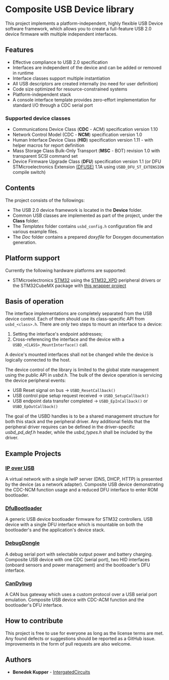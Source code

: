 # Composite USB Device library

This project implements a platform-independent, highly flexible USB Device software framework,
which allows you to create a full-feature USB 2.0 device firmware 
with multiple independent interfaces.

## Features

* Effective compliance to USB 2.0 specification
* Interfaces are independent of the device and can be added or removed in runtime
* Interface classes support multiple instantiation
* All USB descriptors are created internally (no need for user definition)
* Code size optimized for resource-constrained systems
* Platform-independent stack
* A console interface template provides zero-effort implementation for standard I/O through a CDC serial port

### Supported device classes

* Communications Device Class (**CDC** - ACM) specification version 1.10
* Network Control Model (CDC - **NCM**) specification version 1.0
* Human Interface Device Class (**HID**) specification version 1.11 - with helper macros for report definition
* Mass Storage Class Bulk-Only Transport (**MSC** - BOT) revision 1.0 with transparent SCSI command set
* Device Firmware Upgrade Class (**DFU**) specification version 1.1
  (or DFU STMicroelectronics Extension [(DFUSE)][DFUSE] 1.1A
  using `USBD_DFU_ST_EXTENSION` compile switch)

## Contents

The project consists of the followings:
* The USB 2.0 device framework is located in the **Device** folder.
* Common USB classes are implemented as part of the project, under the **Class** folder.
* The *Templates* folder contains `usbd_config.h` configuration file and various example files.
* The *Doc* folder contains a prepared *doxyfile* for Doxygen documentation generation.

## Platform support

Currently the following hardware platforms are supported:
- STMicroelectronics [STM32][STM32] using the [STM32_XPD][STM32_XPD] peripheral drivers
 or the STM32CubeMX package with [this wrapper project][USBDevice4Cube]

## Basis of operation

The interface implementations are completely separated from the USB device control.
Each of them should use its class-specific API from `usbd_<class>.h`.
There are only two steps to mount an interface to a device:

1. Setting the interface's endpoint addresses;
2. Cross-referencing the interface and the device with a `USBD_<CLASS>_MountInterface()` call.

A device's mounted interfaces shall not be changed while the device is logically connected to the host.

The device control of the library is limited to the global state management
using the public API in *usbd.h*. The bulk of the device operation is servicing
the device peripheral events:
- USB Reset signal on bus -> `USBD_ResetCallback()`
- USB control pipe setup request received -> `USBD_SetupCallback()`
- USB endpoint data transfer completed -> `USBD_EpInCallback()` or `USBD_EpOutCallback()`

The goal of the USBD handles is to be a shared management structure for both this stack
and the peripheral driver. Any additional fields that the peripheral driver requires
can be defined in the driver-specific *usbd_pd_def.h* header, while the *usbd_types.h* shall
be included by the driver.

## Example Projects

### [IP over USB][IPoverUSB]

A virtual network with a single lwIP server (DNS, DHCP, HTTP) is presented by the device
(as a network adapter). Composite USB device demonstrating the CDC-NCM function usage
and a reduced DFU interface to enter ROM bootloader.

### [DfuBootloader][DfuBootloader]

A generic USB device bootloader firmware for STM32 controllers.
USB device with a single DFU interface
which is mountable on both the bootloader's and the application's device stack.

### [DebugDongle][DebugDongle]

A debug serial port with selectable output power and battery charging.
Composite USB device with one CDC (serial port),
two HID interfaces (onboard sensors and power management)
and the bootloader's DFU interface.

### [CanDybug][CanDybug]

A CAN bus gateway which uses a custom protocol over a USB serial port emulation.
Composite USB device with CDC-ACM function and the bootloader's DFU interface.

## How to contribute

This project is free to use for everyone as long as the license terms are met. 
Any found defects or suggestions should be reported as a GitHub issue.
Improvements in the form of pull requests are also welcome.

## Authors

* **Benedek Kupper** - [IntergatedCircuits](https://github.com/IntergatedCircuits)

[CanDybug]: https://github.com/IntergatedCircuits/CanDybugFW
[DebugDongle]: https://github.com/IntergatedCircuits/DebugDongleFW
[DfuBootloader]: https://github.com/IntergatedCircuits/DfuBootloader
[DFUSE]: http://www.st.com/resource/en/application_note/cd00264379.pdf
[IPoverUSB]: https://github.com/IntergatedCircuits/IPoverUSB
[STM32]: http://www.st.com/en/microcontrollers/stm32-32-bit-arm-cortex-mcus.html
[STM32_XPD]: https://github.com/IntergatedCircuits/STM32_XPD
[USBDevice4Cube]: https://github.com/IntergatedCircuits/USBDevice4Cube
